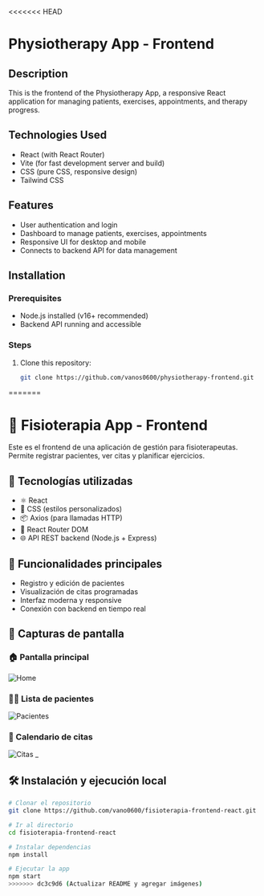 <<<<<<< HEAD
# Physiotherapy App - Frontend

## Description
This is the frontend of the Physiotherapy App, a responsive React application for managing patients, exercises, appointments, and therapy progress.

## Technologies Used
- React (with React Router)
- Vite (for fast development server and build)
- CSS (pure CSS, responsive design)
- Tailwind CSS 

## Features
- User authentication and login
- Dashboard to manage patients, exercises, appointments
- Responsive UI for desktop and mobile
- Connects to backend API for data management

## Installation

### Prerequisites
- Node.js installed (v16+ recommended)
- Backend API running and accessible

### Steps
1. Clone this repository:
   ```bash
   git clone https://github.com/vanos0600/physiotherapy-frontend.git
=======
# 🏥 Fisioterapia App - Frontend

Este es el frontend de una aplicación de gestión para fisioterapeutas. Permite registrar pacientes, ver citas y planificar ejercicios.

## 🚀 Tecnologías utilizadas

- ⚛️ React
- 💅 CSS (estilos personalizados)
- 📦 Axios (para llamadas HTTP)
- 🧭 React Router DOM
- 🌐 API REST backend (Node.js + Express)

## 🎯 Funcionalidades principales

- Registro y edición de pacientes
- Visualización de citas programadas
- Interfaz moderna y responsive
- Conexión con backend en tiempo real
## 📸 Capturas de pantalla

### 🏠 Pantalla principal
![Home](./screenshots/home.png)

### 👩‍⚕️ Lista de pacientes
![Pacientes](./screenshots/pacientes.png)

### 📅 Calendario de citas
![Citas](./screenshots/citas.png)
_

## 🛠️ Instalación y ejecución local

```bash
# Clonar el repositorio
git clone https://github.com/vano0600/fisioterapia-frontend-react.git

# Ir al directorio
cd fisioterapia-frontend-react

# Instalar dependencias
npm install

# Ejecutar la app
npm start
>>>>>>> dc3c9d6 (Actualizar README y agregar imágenes)
